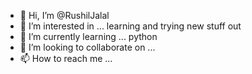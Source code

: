 - 👋 Hi, I’m @RushilJalal
- 👀 I’m interested in ... learning and trying new stuff out
- 🌱 I’m currently learning ... python
- 💞️ I’m looking to collaborate on ...
- 📫 How to reach me ...

<!---
RushilJalal/RushilJalal is a ✨ special ✨ repository because its `README.md` (this file) appears on your GitHub profile.
You can click the Preview link to take a look at your changes.
--->
